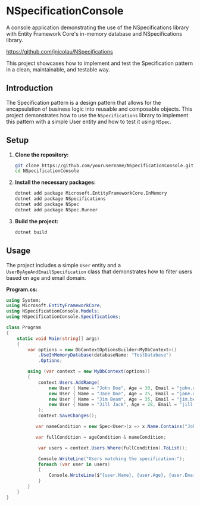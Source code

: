 # NSpecificationConsole

A console application demonstrating the use of the NSpecifications library with Entity Framework Core's in-memory database and NSpecifications library. 

https://github.com/jnicolau/NSpecifications

This project showcases how to implement and test the Specification pattern in a clean, maintainable, and testable way.

## Introduction

The Specification pattern is a design pattern that allows for the encapsulation of business logic into reusable and composable objects. This project demonstrates how to use the `NSpecifications` library to implement this pattern with a simple User entity and how to test it using `NSpec`.

## Setup

1. **Clone the repository:**

    ```sh
    git clone https://github.com/yourusername/NSpecificationConsole.git
    cd NSpecificationConsole
    ```

2. **Install the necessary packages:**

    ```sh
    dotnet add package Microsoft.EntityFrameworkCore.InMemory
    dotnet add package NSpecifications
    dotnet add package NSpec
    dotnet add package NSpec.Runner
    ```

3. **Build the project:**

    ```sh
    dotnet build
    ```

## Usage

The project includes a simple `User` entity and a `UserByAgeAndEmailSpecification` class that demonstrates how to filter users based on age and email domain.

**Program.cs:**

```csharp
using System;
using Microsoft.EntityFrameworkCore;
using NSpecificationConsole.Models;
using NSpecificationConsole.Specifications;

class Program
{
    static void Main(string[] args)
    {
        var options = new DbContextOptionsBuilder<MyDbContext>()
            .UseInMemoryDatabase(databaseName: "TestDatabase")
            .Options;

        using (var context = new MyDbContext(options))
        {
            context.Users.AddRange(
                new User { Name = "John Doe", Age = 30, Email = "john.doe@example.com" },
                new User { Name = "Jane Doe", Age = 25, Email = "jane.doe@example.com" },
                new User { Name = "Jim Beam", Age = 35, Email = "jim.beam@example.com" },
                new User { Name = "Jill Jack", Age = 28, Email = "jill.jack@test.com" }
            );
            context.SaveChanges();

           var nameCondition = new Spec<User>(x => x.Name.Contains("John"));

           var fullCondition = ageCondition & nameCondition;

            var users = context.Users.Where(fullCondition).ToList();

            Console.WriteLine("Users matching the specification:");
            foreach (var user in users)
            {
                Console.WriteLine($"{user.Name}, {user.Age}, {user.Email}");
            }
        }
    }
}
